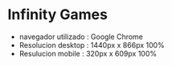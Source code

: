 # Infinity Games

- navegador utilizado : Google Chrome
- Resolucion desktop : 1440px x 866px 100%
- Resulucion mobile : 320px x 609px 100%

